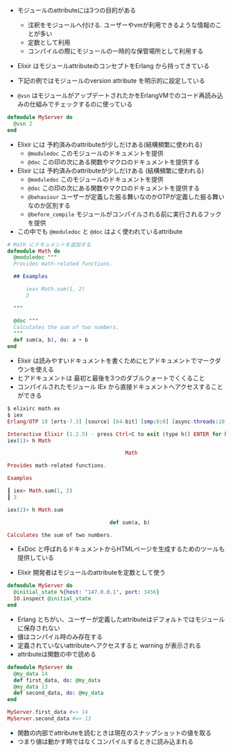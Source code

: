 - モジュールのattributeには3つの目的がある
    - 注釈をモジュールへ付ける. ユーザーやvmが利用できるような情報のことが多い
    - 定数として利用
    - コンパイルの際にモジュールの一時的な保管場所として利用する

- Elixir はモジュールattributeのコンセプトをErlang から持ってきている
- 下記の例ではモジュールのversion attribute を明示的に設定している
- ``@vsn`` はモジュールがアップデートされたかをErlangVMでのコード再読み込みの仕組みでチェックするのに使っている

``` elixir
defmodule MyServer do
  @vsn 2
end
```

- Elixir には 予約済みのattributeが少しだけある(結構頻繁に使われる)
    - ``@moduledoc`` このモジュールのドキュメントを提供
    - ``@doc`` この印の次にある関数やマクロのドキュメントを提供する
- Elixir には 予約済みのattributeが少しだけある
   (結構頻繁に使われる)
    - ``@moduledoc`` このモジュールのドキュメントを提供
    - ``@doc`` この印の次にある関数やマクロのドキュメントを提供する
    - ``@behaviour``  ユーザーが定義した振る舞いなのかOTPが定義した振る舞いなのか区別する
    - ``@before_compile`` モジュールがコンパイルされる前に実行されるフックを提供
- この中でも ``@moduledoc`` と ``@doc`` はよく使われているattribute

``` elixir
# Math にドキュメントを追加する
defmodule Math do
  @moduledoc """
  Provides math-related functions.

  ## Examples

      iex> Math.sum(1, 2)
      3

  """

  @doc """
  Calculates the sum of two numbers.
  """
  def sum(a, b), do: a + b
end
```

- Elixir は読みやすいドキュメントを書くためにヒアドキュメントでマークダウンを使える
- ヒアドキュメントは 最初と最後を3つのダブルクォートでくくること
- コンパイルされたモジュール IEx から直接ドキュメントへアクセスすることができる

``` elixir
$ elixirc math.ex
$ iex
Erlang/OTP 18 [erts-7.3] [source] [64-bit] [smp:8:8] [async-threads:10] [hipe] [kernel-poll:false] [dtrace]

Interactive Elixir (1.2.5) - press Ctrl+C to exit (type h() ENTER for help)
iex(1)> h Math

                                      Math

Provides math-related functions.

Examples

┃ iex> Math.sum(1, 2)
┃ 3

iex(2)> h Math.sum

                                 def sum(a, b)

Calculates the sum of two numbers.
```

- ExDoc と呼ばれるドキュメントからHTMLページを生成するためのツールも提供している

- Elixir 開発者はモジュールのattributeを定数として使う

``` elixir
defmodule MyServer do
  @initial_state %{host: "147.0.0.1", port: 3456}
  IO.inspect @initial_state
end
```

- Erlang とちがい、ユーザーが定義したattributeはデフォルトではモジュールに保存されない
- 値はコンパイル時のみ存在する
- 定義されていないattributeへアクセスすると warning が表示される 
- attributeは関数の中で読める

``` elixir
defmodule MyServer do
  @my_data 14
  def first_data, do: @my_data
  @my_data 13
  def second_data, do: @my_data
end

MyServer.first_data #=> 14
MyServer.second_data #=> 13
```

- 関数の内部でattributeを読むときは現在のスナップショットの値を取る
- つまり値は動かす時ではなくコンパイルするときに読み込まれる
